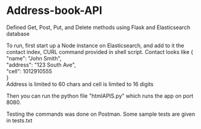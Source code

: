 # Address-book-API
Defined Get, Post, Put, and Delete methods using Flask and Elasticsearch database

To run, first start up a Node instance on Elasticsearch, and add to it the contact index, CURL command provided in shell script.
Contact looks like 
{  
  "name": "John Smith",  
  "address": "123 South Ave",  
  "cell": 1012910555  
}  
Address is limited to 60 chars and cell is limited to 16 digits

Then you can run the python file "htmlAPIS.py" which runs the app on port 8080.

Testing the commands was done on Postman. Some sample tests are given in tests.txt

